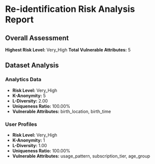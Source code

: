 # Re-identification Risk Analysis Report

## Overall Assessment

**Highest Risk Level:** Very_High **Total Vulnerable Attributes:** 5

## Dataset Analysis

### Analytics Data

- **Risk Level:** Very_High
- **K-Anonymity:** 5
- **L-Diversity:** 2.00
- **Uniqueness Ratio:** 100.00%
- **Vulnerable Attributes:** birth_location, birth_time

### User Profiles

- **Risk Level:** Very_High
- **K-Anonymity:** 1
- **L-Diversity:** 1.00
- **Uniqueness Ratio:** 100.00%
- **Vulnerable Attributes:** usage_pattern, subscription_tier, age_group
